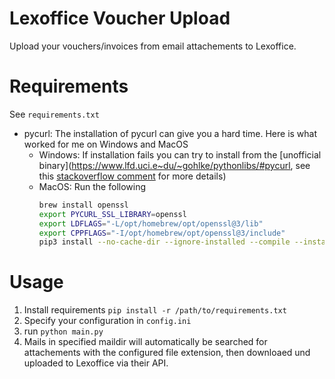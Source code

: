 # Lexoffice Voucher Upload

Upload your vouchers/invoices from email attachements to Lexoffice.

# Requirements
See `requirements.txt`
- pycurl: The installation of pycurl can give you a hard time. Here is what worked for me on Windows and MacOS 
    - Windows: If installation fails you can try to install from the [unofficial binary](https://www.lfd.uci.e~du/~gohlke/pythonlibs/#pycurl, see this  [stackoverflow comment](https://stackoverflow.com/a/53598619/6679493) for more details)
    - MacOS: Run the following
        ```bash
        brew install openssl
        export PYCURL_SSL_LIBRARY=openssl
        export LDFLAGS="-L/opt/homebrew/opt/openssl@3/lib"
        export CPPFLAGS="-I/opt/homebrew/opt/openssl@3/include"
        pip3 install --no-cache-dir --ignore-installed --compile --install-option="--with-openssl" pycurl
        ```

# Usage
1. Install requirements `pip install -r /path/to/requirements.txt`
2. Specify your configuration in `config.ini`
3. run `python main.py` 
4. Mails in specified maildir will automatically be searched for attachements with the configured file extension, then downloaed und uploaded to Lexoffice via their API.